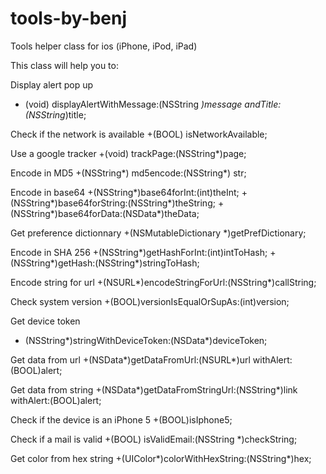 tools-by-benj
=============

Tools helper class for ios (iPhone, iPod, iPad)

This class will help you to:

Display alert pop up
+ (void) displayAlertWithMessage:(NSString *)message andTitle:(NSString*)title;

Check if the network is available
+(BOOL) isNetworkAvailable;

Use a google tracker
+(void) trackPage:(NSString*)page;

Encode in MD5
+(NSString*) md5encode:(NSString*) str;

Encode in base64
+(NSString*)base64forInt:(int)theInt;
+(NSString*)base64forString:(NSString*)theString;
+(NSString*)base64forData:(NSData*)theData;

Get preference dictionnary
+(NSMutableDictionary *)getPrefDictionary;

Encode in SHA 256
+(NSString*)getHashForInt:(int)intToHash;
+(NSString*)getHash:(NSString*)stringToHash;

Encode string for url
+(NSURL*)encodeStringForUrl:(NSString*)callString;

Check system version
+(BOOL)versionIsEqualOrSupAs:(int)version;

Get device token
+ (NSString*)stringWithDeviceToken:(NSData*)deviceToken;

Get data from url
+(NSData*)getDataFromUrl:(NSURL*)url withAlert:(BOOL)alert;

Get data from string
+(NSData*)getDataFromStringUrl:(NSString*)link withAlert:(BOOL)alert;

Check if the device is an iPhone 5
+(BOOL)isIphone5;

Check if a mail is valid
+(BOOL) isValidEmail:(NSString *)checkString;

Get color from hex string
+(UIColor*)colorWithHexString:(NSString*)hex;
